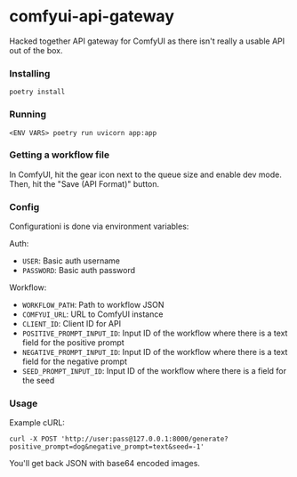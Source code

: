 # comfyui-api-gateway

Hacked together API gateway for ComfyUI as there isn't really a usable API out of the box.

### Installing
`poetry install`

### Running
`<ENV VARS> poetry run uvicorn app:app`

### Getting a workflow file
In ComfyUI, hit the gear icon next to the queue size and enable dev mode. Then, hit the "Save (API Format)" button.

### Config
Configurationi is done via environment variables:

Auth:
* `USER`: Basic auth username
* `PASSWORD`: Basic auth password

Workflow:
* `WORKFLOW_PATH`: Path to workflow JSON
* `COMFYUI_URL`: URL to ComfyUI instance
* `CLIENT_ID`: Client ID for API
* `POSITIVE_PROMPT_INPUT_ID`: Input ID of the workflow where there is a text field for the positive prompt
* `NEGATIVE_PROMPT_INPUT_ID`: Input ID of the workflow where there is a text field for the negative prompt
* `SEED_PROMPT_INPUT_ID`: Input ID of the workflow where there is a field for the seed

### Usage
Example cURL:

`curl -X POST 'http://user:pass@127.0.0.1:8000/generate?positive_prompt=dog&negative_prompt=text&seed=-1'`

You'll get back JSON with base64 encoded images.
